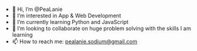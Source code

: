 - 👋 Hi, I’m @PeaLanie
- 👀 I’m interested in App & Web Development
- 🌱 I’m currently learning Python and JavaScript
- 💞️ I’m looking to collaborate on huge problem solving with the skills I am learning
- 📫 How to reach me: pealanie.sodium@gmail.com

<!---
PeaLanie/PeaLanie is a ✨ special ✨ repository because its `README.md` (this file) appears on your GitHub profile.
You can click the Preview link to take a look at your changes.
--->
